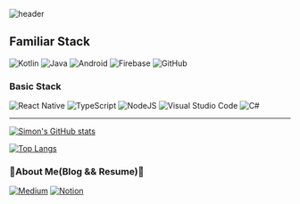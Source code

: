 ![header](https://capsule-render.vercel.app/api?type=waving&color=auto&height=250&section=header&text=Simon's%20Workspace)



## Familiar Stack
<img alt="Kotlin" src="https://img.shields.io/badge/kotlin-%230095D5.svg?style=for-the-badge&logo=kotlin&logoColor=white"/> <img alt="Java" src="https://img.shields.io/badge/java-%23ED8B00.svg?style=for-the-badge&logo=java&logoColor=white"/> <img alt="Android" src="https://img.shields.io/badge/Android-3DDC84?style=for-the-badge&logo=android&logoColor=white" /> <img alt="Firebase" src="https://img.shields.io/badge/firebase-%23039BE5.svg?style=for-the-badge&logo=firebase"/> <img alt="GitHub" src="https://img.shields.io/badge/github-%23121011.svg?style=for-the-badge&logo=github&logoColor=white"/>


### Basic Stack
<img alt="React Native" src="https://img.shields.io/badge/react_native-%2320232a.svg?style=for-the-badge&logo=react&logoColor=%2361DAFB"/> <img alt="TypeScript" src="https://img.shields.io/badge/typescript-%23007ACC.svg?style=for-the-badge&logo=typescript&logoColor=white"/> <img alt="NodeJS" src="https://img.shields.io/badge/node.js-%2343853D.svg?style=for-the-badge&logo=node-dot-js&logoColor=white"/>
<img alt="Visual Studio Code" src="https://img.shields.io/badge/VisualStudioCode-0078d7.svg?style=for-the-badge&logo=visual-studio-code&logoColor=white"/> <img alt="C#" src="https://img.shields.io/badge/c%23-%23239120.svg?style=for-the-badge&logo=c-sharp&logoColor=white"/> 

----

[![Simon's GitHub stats](https://github-readme-stats.vercel.app/api?username=SimonMJC&show_icons=true&theme=synthwave)](https://github.com/SimonMJC/github-readme-stats)

[![Top Langs](https://github-readme-stats.vercel.app/api/top-langs/?username=SimonMJC&layout=compact&show_icons=true&theme=synthwave)](https://github.com/SimonMJC/github-readme-stats)

### 🥑About Me(Blog && Resume)🥑
<a href="https://glwona.medium.com"><img alt="Medium" src="https://img.shields.io/badge/Medium-12100E?style=for-the-badge&logo=medium&logoColor=white"/></a>
<a href="https://www.notion.so/f6dc1f14948848f1b55315bf42fad89d"><img alt="Notion" src="https://img.shields.io/badge/Notion-%23000000.svg?style=for-the-badge&logo=notion&logoColor=white"/></a>
